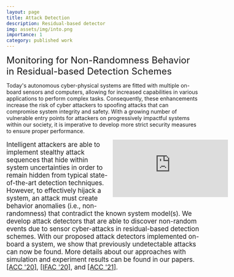 ```yaml
---
layout: page
title: Attack Detection
description: Residual-based detector
img: assets/img/into.png
importance: 1
category: published work
---
```



<font size="+2.6">Monitoring for Non-Randomness Behavior in Residual-based Detection Schemes</font>
<br/>
  
<!-- <img src="https://pauljbonczek.github.io/files/ACC2020.png" style="float:right;margin:0px 0px 0px 15px" width="350" height="210" /> 
<p style="font-size:16.8px;"> -->
    
Today's autonomous cyber-physical systems are fitted with multiple 
on-board sensors and computers, allowing for increased capabilities 
in various applications to perform complex tasks. Consequently, 
these enhancements increase the risk of cyber attackers to spoofing 
attacks that can compromise system integrity and safety. With a growing 
number of vulnerable entry points for attackers on progressively 
impactful systems within our society, it is imperative to develop more 
strict security measures to ensure proper performance.</p>

<div style="width:45%; float:right;margin:0px 0px 15px 10px;"><iframe src="https://www.youtube.com/embed/RmWHkTrjJpA" frameborder="0" allow="accelerometer; autoplay; clipboard-write; encrypted-media; gyroscope; picture-in-picture" allowfullscreen></iframe></div>
<p style="font-size:16.8px;">Intelligent attackers are able to implement stealthy attack sequences 
  that hide within system uncertainties in order to remain hidden from 
  typical state-of-the-art detection techniques. However, to effectively 
  hijack a system, an attack must create behavior anomalies (i.e., non-randomness) 
  that contradict the known system model(s). We develop attack detectors 
  that are able to discover non-random events due to sensor cyber-attacks 
  in residual-based detection schemes. With our proposed attack detectors 
  implemented on-board a system, we show that previously undetectable 
  attacks can now be found. More details about our approaches with simulation 
  and experiment results can be found in our papers. <a href="https://ieeexplore.ieee.org/document/9147412" target="_blank" rel="noopener noreferrer">[ACC '20]</a>, 
  <a href="https://www.sciencedirect.com/science/article/pii/S2405896320311642" target="_blank" rel="noopener noreferrer">[IFAC '20]</a>, 
  and <a href="https://ieeexplore.ieee.org/document/9482962" target="_blank" rel="noopener noreferrer">[ACC '21]</a>.
</p>

<!-- Every project has a beautiful feature showcase page.
It's easy to include images in a flexible 3-column grid format.
Make your photos 1/3, 2/3, or full width.

To give your project a background in the portfolio page, just add the img tag to the front matter like so:

    ---
    layout: page
    title: project
    description: a project with a background image
    img: /assets/img/12.jpg
    ---
-->


<!-- You can also put regular text between your rows of images.
Say you wanted to write a little bit about your project before you posted the rest of the images.
You describe how you toiled, sweated, *bled* for your project, and then... you reveal it's glory in the next row of images.


<!--The code is simple.
Just wrap your images with `<div class="col-sm">` and place them inside `<div class="row">` (read more about the <a href="https://getbootstrap.com/docs/4.4/layout/grid/">Bootstrap Grid</a> system).
To make images responsive, add `img-fluid` class to each; for rounded corners and shadows use `rounded` and `z-depth-1` classes.
Here's the code for the last row of images above: -->

<!-- {% raw %}
```html
<div class="row justify-content-sm-center">
    <div class="col-sm-8 mt-3 mt-md-0">
        {% include figure.html path="assets/img/6.jpg" title="example image" class="img-fluid rounded z-depth-1" %}
    </div>
    <div class="col-sm-4 mt-3 mt-md-0">
        {% include figure.html path="assets/img/11.jpg" title="example image" class="img-fluid rounded z-depth-1" %}
    </div>
</div>
```
{% endraw %} -->
